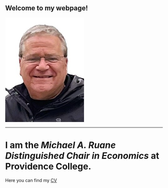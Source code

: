 ## **Welcome to my webpage!**

![](mypic.jpg)

---

# I am the *Michael A. Ruane Distinguished Chair in Economics* at Providence College.

Here you can find my [CV](vita_Fall_2024.pdf)
